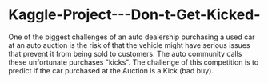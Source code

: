 # Kaggle-Project---Don-t-Get-Kicked-
One of the biggest challenges of an auto dealership purchasing a used car at an auto auction is the risk of that the vehicle might have serious issues that prevent it from being sold to customers. The auto community calls these unfortunate purchases "kicks". The challenge of this competition is to predict if the car purchased at the Auction is a Kick (bad buy).
